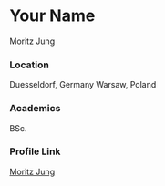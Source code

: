 # Your Name
Moritz Jung

### Location

Duesseldorf, Germany
Warsaw, Poland

### Academics

BSc.

### Profile Link

[Moritz Jung](https://github.com/fetmo)
